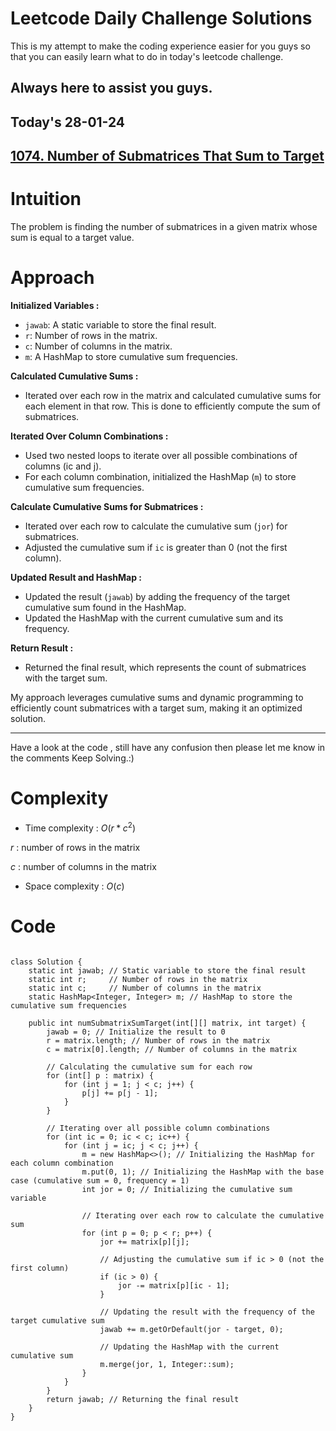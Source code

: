 
# Leetcode Daily Challenge Solutions

This is my attempt to make the coding experience easier for you guys so that you can easily learn what to do in today's leetcode challenge.


## Always here to assist you guys.

## Today's 28-01-24 
## [1074. Number of Submatrices That Sum to Target](https://leetcode.com/problems/number-of-submatrices-that-sum-to-target/description/?envType=daily-question&envId=2024-01-28)


# Intuition
<!-- Describe your first thoughts on how to solve this problem. -->
The problem is finding the number of submatrices in a given matrix whose sum is equal to a target value. 

# Approach
<!-- Describe your approach to solving the problem. -->
**Initialized Variables :**
   - `jawab`: A static variable to store the final result.
   - `r`: Number of rows in the matrix.
   - `c`: Number of columns in the matrix.
   - `m`: A HashMap to store cumulative sum frequencies.

**Calculated Cumulative Sums :**
   - Iterated over each row in the matrix and calculated cumulative sums for each element in that row. This is done to efficiently compute the sum of submatrices.

**Iterated Over Column Combinations :**
   - Used two nested loops to iterate over all possible combinations of columns (ic and j).
   - For each column combination, initialized the HashMap (`m`) to store cumulative sum frequencies.

**Calculate Cumulative Sums for Submatrices :**
   - Iterated over each row to calculate the cumulative sum (`jor`) for submatrices.
   - Adjusted the cumulative sum if `ic` is greater than 0 (not the first column).

**Updated Result and HashMap :**
   - Updated the result (`jawab`) by adding the frequency of the target cumulative sum found in the HashMap.
   - Updated the HashMap with the current cumulative sum and its frequency.

**Return Result :**
   - Returned the final result, which represents the count of submatrices with the target sum.

My approach leverages cumulative sums and dynamic programming to efficiently count submatrices with a target sum, making it an optimized solution.

---
Have a look at the code , still have any confusion then please let me know in the comments
Keep Solving.:)
# Complexity
- Time complexity : $O(r * c^2)$
<!-- Add your time complexity here, e.g. $$O(n)$$ -->
$r$ : number of rows in the matrix

$c$ : number of columns in the matrix
- Space complexity : $O(c)$
<!-- Add your space complexity here, e.g. $$O(n)$$ -->

# Code
```

class Solution {
    static int jawab; // Static variable to store the final result
    static int r;     // Number of rows in the matrix
    static int c;     // Number of columns in the matrix
    static HashMap<Integer, Integer> m; // HashMap to store the cumulative sum frequencies

    public int numSubmatrixSumTarget(int[][] matrix, int target) {
        jawab = 0; // Initialize the result to 0
        r = matrix.length; // Number of rows in the matrix
        c = matrix[0].length; // Number of columns in the matrix
        
        // Calculating the cumulative sum for each row
        for (int[] p : matrix) {
            for (int j = 1; j < c; j++) {
                p[j] += p[j - 1];
            }
        }

        // Iterating over all possible column combinations
        for (int ic = 0; ic < c; ic++) {
            for (int j = ic; j < c; j++) {
                m = new HashMap<>(); // Initializing the HashMap for each column combination
                m.put(0, 1); // Initializing the HashMap with the base case (cumulative sum = 0, frequency = 1)
                int jor = 0; // Initializing the cumulative sum variable

                // Iterating over each row to calculate the cumulative sum
                for (int p = 0; p < r; p++) {
                    jor += matrix[p][j];
                    
                    // Adjusting the cumulative sum if ic > 0 (not the first column)
                    if (ic > 0) {
                        jor -= matrix[p][ic - 1];
                    }

                    // Updating the result with the frequency of the target cumulative sum
                    jawab += m.getOrDefault(jor - target, 0);
                    
                    // Updating the HashMap with the current cumulative sum
                    m.merge(jor, 1, Integer::sum);
                }
            }
        }
        return jawab; // Returning the final result
    }
}

```